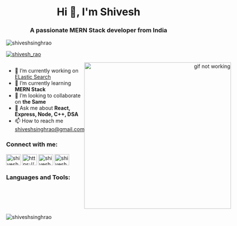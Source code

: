 <h1 align="center">Hi 👋, I'm Shivesh</h1>
<h3 align="center">A passionate MERN Stack developer from India</h3>

<p align="left"> <img src="https://komarev.com/ghpvc/?username=shiveshsinghrao&label=Profile%20views&color=0e75b6&style=flat" alt="shiveshsinghrao" /> </p>

<p align="left"> <a href="https://twitter.com/shivesh_rao" target="blank"><img src="https://img.shields.io/twitter/follow/shivesh_rao?logo=twitter&style=for-the-badge" alt="shivesh_rao" /></a> </p>

<div style="display: flex; justify-content: space-between; align-items: flex-start;">
    <div style="flex: 1;">
        <ul>
            <li>🔭 I’m currently working on <a href="https://github.com/ShiveshSinghRao/Log-Register-with-elastic-search">ELastic Search</a></li>
            <li>🌱 I’m currently learning <strong>MERN Stack</strong></li>
            <li>👯 I’m looking to collaborate on <strong>the Same</strong></li>
            <li>💬 Ask me about <strong>React, Express, Node, C++, DSA</strong></li>
            <li>📫 How to reach me <a href="mailto:shiveshsinghrao@gmail.com">shiveshsinghrao@gmail.com</a></li>
        </ul>

 <h3>Connect with me:</h3>
        <p>
            <a href="https://twitter.com/shivesh_rap" target="blank"><img align="center" src="https://raw.githubusercontent.com/rahuldkjain/github-profile-readme-generator/master/src/images/icons/Social/twitter.svg" alt="shivesh_rap" height="30" width="40" /></a>
            <a href="https://linkedin.com/in/https://www.linkedin.com/in/shiveshsinghrao/" target="blank"><img align="center" src="https://raw.githubusercontent.com/rahuldkjain/github-profile-readme-generator/master/src/images/icons/Social/linked-in-alt.svg" alt="https://www.linkedin.com/in/shiveshsinghrao/" height="30" width="40" /></a>
            <a href="https://www.leetcode.com/shiveshsinghrao" target="blank"><img align="center" src="https://raw.githubusercontent.com/rahuldkjain/github-profile-readme-generator/master/src/images/icons/Social/leet-code.svg" alt="shiveshsinghrao" height="30" width="40" /></a>
            <a href="https://auth.geeksforgeeks.org/user/shiveshsinghrao" target="blank"><img align="center" src="https://raw.githubusercontent.com/rahuldkjain/github-profile-readme-generator/master/src/images/icons/Social/geeks-for-geeks.svg" alt="shiveshsinghrao" height="30" width="40" /></a>
        </p>

  <h3>Languages and Tools:</h3>
        <p>
             <!-- Your icons for languages and tools here -->
        </p>
    </div>

  <div style="flex: 1; text-align: right;">
        <img src="https://camo.githubusercontent.com/eefada90804e2564b4871e69fe1fb6c2f247f5821fc1be285fbf36abd0cb4c30/68747470733a2f2f6d69722d73332d63646e2d63662e626568616e63652e6e65742f70726f6a6563745f6d6f64756c65732f6d61785f313230302f3036663231613136313932313931392e363363643738383764306137302e676966" alt="gif not working" width="400" />
    </div>
</div>

<p><img align="center" src="https://github-readme-stats.vercel.app/api/top-langs?username=shiveshsinghrao&show_icons=true&locale=en&layout=compact" alt="shiveshsinghrao" /></p>

